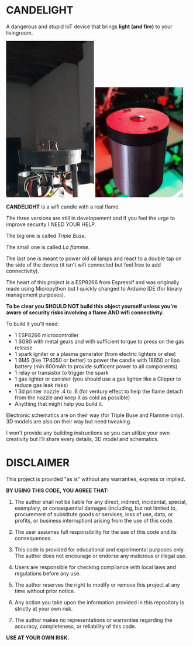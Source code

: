 # CANDELIGHT
A dangerous and stupid IoT device that brings **light (and fire)** to your livingroom.

![](https://github.com/Twdiap/candelight/blob/401684eaa64b8484ce8360bf1a1483adcd3d3ae6/candelight_triplebuse.gif)
![](https://github.com/Twdiap/candelight/blob/5c5c1967fc67fba97c73a3a6e5a90c5af62afa38/candelight_small.gif)



**CANDELIGHT** is a wifi candle with a real flame.

The three versions are still in developement and if you feel the urge to improve security I NEED YOUR HELP.



The big one is called *Triple Buse*.

The small one is called *La flamme*.

The last one is meant to power old oil lamps and react to a double tap on the side of the device (it isn't wifi connected but feel free to add connectivity).



The heart of this project is a ESP8266 from Espressif and was originally made using Micropython but I quickly changed to Arduino IDE (for library management purposes).


**To be clear you SHOULD NOT build this object yourself unless you're aware of security risks involving a flame AND wifi connectivity.**




To build it you'll need:
  - 1 ESP8266 microcontroller
  - 1 SG90 with metal gears and with sufficient torque to press on the gas release
  - 1 spark igniter or a plasma generator (from electric lighters or else)
  - 1 BMS (like TP4050 or better) to power the candle with 18650 or lipo battery (min 800mAh to provide sufficent power to all components)
  - 1 relay or transistor to trigger the spark
  - 1 gas lighter or canister (you should use a gas lighter like a Clipper to reduce gas leak risks)
  - 1 3d printer nozzle .4 to .6 (for ventury effect to help the flame detach from the nozzle and keep it as cold as possible)
  - Anything that might help you build it.




Electronic schematics are on their way (for Triple Buse and Flamme only).
3D models are also on their way but need tweaking.

I won't provide any building instructions so you can utilize your own creativity but I'll share every details, 3D model and schematics.



# DISCLAIMER

This project is provided "as is" without any warranties, express or implied.

**BY USING THIS CODE, YOU AGREE THAT:**

1. The author shall not be liable for any direct, indirect, incidental, special, exemplary, or consequential damages (including, but not limited to, procurement of substitute goods or services, loss of use, data, or profits, or business interruption) arising from the use of this code.

2. The user assumes full responsibility for the use of this code and its consequences.

3. This code is provided for educational and experimental purposes only. The author does not encourage or endorse any malicious or illegal use.

4. Users are responsible for checking compliance with local laws and regulations before any use.

5. The author reserves the right to modify or remove this project at any time without prior notice.

6. Any action you take upon the information provided in this repository is strictly at your own risk.

7. The author makes no representations or warranties regarding the accuracy, completeness, or reliability of this code.

**USE AT YOUR OWN RISK.**
